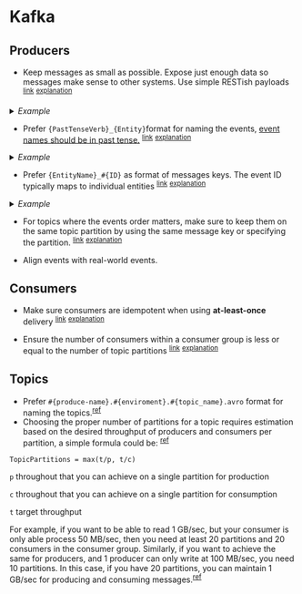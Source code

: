 # Kafka

## Producers

- <a name="keep-small-messages"></a>
  Keep messages as small as possible. Expose just enough data so messages make sense to other systems. Use simple RESTish payloads <sup>[link](#keep-small-messages)</sup> <sup>[explanation](https://martinfowler.com/articles/microservices.html#SmartEndpointsAndDumbPipes)</sup>

<details>
  <summary><em>Example</em></summary>


```javascript
// Bad
{
  "type": "record",
  "name": "published_recipe",
  "fields": [{
    "name": "approved_at",
    "type":  {
      "type": "long",
      "logicalType": "timestamp-micros"
    },
    {
      "name": "first_approved_at",
      "type": ["null", {
         "type": "long",
         "logicalType": "timestamp-micros"
      }],
      "default": null
    }]
}

// Good
{
  "type": "record",
  "name": "published_recipe",
  "fields": [{
    "name": "approved_at",
    "type":  {
      "type": "long",
      "logicalType": "timestamp-micros"
    }}]
}},
```

</details>

- <a name="events-name-past-tense"></a>
  Prefer `{PastTenseVerb}_{Entity}`format for naming the events, [event names should be in past tense.](https://danielwhittaker.me/2014/10/18/6-code-smells-cqrs-events-avoid/) <sup>[link](#events-name-past-tense)</sup> <sup>[explanation](https://danielwhittaker.me/2014/10/18/6-code-smells-cqrs-events-avoid)</sup>

<details>
  <summary><em>Example</em></summary>


```javascript
// Bad
{
  "type": "record",
  "name": "publishing_recipe"
}

// Good
{
  "type": "record",
  "name": "voted_contest"
}
```

</details>

- <a name="topic-message-key"></a>
  Prefer `{EntityName}_#{ID}` as format of messages keys. The event ID typically maps to individual entities <sup>[link](#topic-message-key)</sup> <sup>[explanation](https://docs.microsoft.com/en-us/azure/architecture/patterns/event-sourcing#issues-and-considerations)</sup>

<details>
  <summary><em>Example</em></summary>


  - recipe_1
  - tip_42

</details>

- <a name="event-orders-matters"></a>
  For topics where the events order matters, make sure to keep them on the same topic partition by using the same message key or specifying the partition. <sup>[link](#event-orders-matters)</sup> <sup>[explanation](https://www.confluent.io/blog/put-several-event-types-kafka-topic/)</sup>

- Align events with real-world events.

## Consumers

- <a name="at-least-once-consumers"></a>
  Make sure consumers are idempotent when using **at-least-once** delivery <sup>[link](#at-least-once-consumers)</sup> <sup>[explanation](https://www.confluent.io/blog/exactly-once-semantics-are-possible-heres-how-apache-kafka-does-it)</sup>

- <a name="number-consumers-within-consumer-group"></a>
  Ensure the number of consumers within a consumer group is less or equal to the number of topic partitions <sup>[link](#number-consumers-within-consumer-group)</sup> <sup>[explanation](https://www.oreilly.com/library/view/kafka-the-definitive/9781491936153/ch04.html#T1_overflow_nomessage)</sup>


## Topics

- Prefer `#{produce-name}.#{enviroment}.#{topic_name}.avro` format for naming the topics.<sup>[ref](https://itlabs.jyotirmegha.in/kiranprabhu/kafka-topic-naming-conventions-best-practices/)</sup>
- Choosing the proper number of partitions for a topic requires estimation based on the desired throughput of producers and consumers per partition, a simple formula could be: <sup>[ref](https://www.confluent.io/blog/how-choose-number-topics-partitions-kafka-cluster/)</sup>

```
TopicPartitions = max(t/p, t/c)
```

`p`  throughout that you can achieve on a single partition for production

`c` throughout that you can achieve on a single partition for consumption

`t` target throughput

For example, if you want to be able to read 1 GB/sec, but your consumer is only able process 50 MB/sec, then you need at least 20 partitions and 20 consumers in the consumer group. Similarly, if you want to achieve the same for producers, and 1 producer can only write at 100 MB/sec, you need 10 partitions. In this case, if you have 20 partitions, you can maintain 1 GB/sec for producing and consuming messages.<sup>[ref](https://docs.cloudera.com/runtime/7.2.1/kafka-performance-tuning/topics/kafka-tune-sizing-partition-number.html)</sup>
